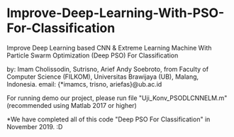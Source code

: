 # Improve-Deep-Learning-With-PSO-For-Classification
Improve Deep Learning based CNN &amp; Extreme Learning Machine With Particle Swarm Optimization (Deep PSO) For Classification

by: Imam Cholissodin, Sutrisno, Arief Andy Soebroto, from Faculty of Computer Science (FILKOM), Universitas Brawijaya (UB), Malang, Indonesia. 
email: {*imamcs, trisno, ariefas}@ub.ac.id

For running demo our project, please run file "Uji_Konv_PSODLCNNELM.m" (recommended using Matlab 2017 or higher)

*We have completed all of this code "Deep PSO For Classification" in November 2019. :D
